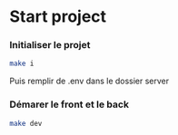 # Start project

### Initialiser le projet
```bash
make i
```
Puis remplir de .env dans le dossier server

### Démarer le front et le back
```bash
make dev
```